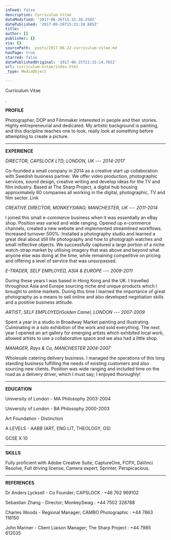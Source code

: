 ```yaml
---
inFeed: false
description: Curriculum Vitae
dateModified: '2017-06-26T15:31:38.250Z'
datePublished: '2017-06-26T15:31:38.885Z'
title: ''
author: []
publisher: {}
via: {}
sourcePath: _posts/2017-06-22-curriculum-vitae.md
hasPage: true
starred: false
datePublishedOriginal: '2017-06-25T21:15:14.765Z'
url: curriculum-vitae/index.html
_type: MediaObject

---
```

Curriculum Vitae

.

**PROFILE**

Photographer, DOP and Filmmaker interested in people and their stories. Highly entrepreneurial and dedicated. My artistic background is painting, and this discipline teaches one to look, really look at something before attempting to create a picture.

---

**EXPERIENCE**

_DIRECTOR, CAPSLOCK LTD; LONDON, UK --- 2014-2017_

Co-founded a small company in 2014 as a creative start up collaboration with Swedish business partner. We offer video production, photographic services, sound design, creative writing and develop ideas for the TV and film industry. Based at The Sharp Project, a digital hub housing approximately 60 companies all working in the digital, photographic, TV and film sector. Link

_CREATIVE DIRECTOR, MONKEYSWAG; MANCHESTER, UK --- 2011-2014_

I joined this small e-commerce business when it was essentially an eBay shop. Position was varied and wide ranging. Opened up e-commerce channels, created a new website and implemented streamlined workflows. Increased turnover 500%. Installed a photography studio and learned a great deal about still life photography and how to photograph watches and small reflective objects. We successfully captured a large portion of a niche watch-strap market by utilising imagery that was above and beyond what anyone else was doing at the time, while remaining competitive on pricing and offering a level of service that was unsurpassed.

_E-TRADER, SELF EMPLOYED, ASIA & EUROPE --- 2009-2011_

During these years I was based in Hong Kong and the UK. I travelled throughout Asia and Europe sourcing niche and unique products which I brought to online markets. During this time I learned the importance of great photography as a means to sell online and also developed negotiation skills and a positive business attitude.

_ARTIST, SELF EMPLOYED/Golden Camel, LONDON --- 2007-2009_

Spent a year in a studio in Broadway Market painting and illustrating. Culminating in a solo exhibition of the work and sold everything. The next year I opened an art gallery for emerging artists which exhibited local work, allowed artists to use a collaborative space and we also had a little shop.

_MANAGER, Rays & Co, MANCHESTER 2004-2007_

Wholesale catering delivery business. I managed the operations of this long standing business fulfilling the needs of existing customers and also sourcing new clients. Position was wide ranging and included time on the road as a delivery driver, which I must say; I enjoyed thoroughly!

---

**EDUCATION**

University of London - MA Philosophy 2003-2004

University of London - BA Philosophy 2000-2003

Art Foundation - Distinction

A LEVELS - AABB (ART, ENG LIT, THEOLOGY, GS)

GCSE X 10

---

**SKILLS**

Fully proficient with Adobe Creative Suite, CaptureOne, FCPX, DaVinci Resolve, Full driving license, Camera expert, Sprinter, Perspicacious.

---

**REFERENCES**

Dr Anders Lycksell - Co Founder; CAPSLOCK : +46 762 969102

Sebastian Zhang - Director; MonkeySwag : +44 7502 328788

Charles Woods - Regional Manager; CAMBO Photographic : +44 7863 116150

John Mariner - Client Liaison Manager; The Sharp Project : +44 7985 612035